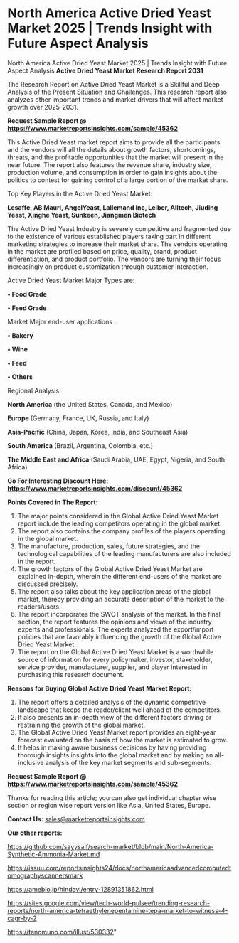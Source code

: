 # North America Active Dried Yeast Market 2025 | Trends Insight with Future Aspect Analysis
North America Active Dried Yeast Market 2025 | Trends Insight with Future Aspect Analysis
<strong>Active Dried Yeast Market Research Report 2031</strong>

The Research Report on Active Dried Yeast Market is a Skillful and Deep Analysis of the Present Situation and Challenges. This research report also analyzes other important trends and market drivers that will affect market growth over 2025-2031.

<strong>Request Sample Report @ <a href=https://www.marketreportsinsights.com/sample/45362>https://www.marketreportsinsights.com/sample/45362</a></strong>

This Active Dried Yeast market report aims to provide all the participants and the vendors will all the details about growth factors, shortcomings, threats, and the profitable opportunities that the market will present in the near future. The report also features the revenue share, industry size, production volume, and consumption in order to gain insights about the politics to contest for gaining control of a large portion of the market share.

Top Key Players in the Active Dried Yeast Market:

<strong>Lesaffe, AB Mauri, AngelYeast, Lallemand Inc, Leiber, Alltech, Jiuding Yeast, Xinghe Yeast, Sunkeen, Jiangmen Biotech</strong>

The Active Dried Yeast Industry is severely competitive and fragmented due to the existence of various established players taking part in different marketing strategies to increase their market share. The vendors operating in the market are profiled based on price, quality, brand, product differentiation, and product portfolio. The vendors are turning their focus increasingly on product customization through customer interaction.

Active Dried Yeast Market Major Types are:

<strong>•  Food Grade

•  Feed Grade</strong>

Market Major end-user applications :

<strong>•  Bakery

•  Wine

•  Feed

•  Others</strong>

Regional Analysis

</u><strong><b>North America</b></strong> (the United States, Canada, and Mexico)

<strong><b>Europe </b></strong>(Germany, France, UK, Russia, and Italy)

<strong><b>Asia-Pacific</b></strong> (China, Japan, Korea, India, and Southeast Asia)

<strong><b>South America</b></strong> (Brazil, Argentina, Colombia, etc.)

<strong><b>The Middle East and Africa</b></strong> (Saudi Arabia, UAE, Egypt, Nigeria, and South Africa)

<strong>Go For Interesting Discount Here: <a href=https://www.marketreportsinsights.com/discount/45362>https://www.marketreportsinsights.com/discount/45362</a></strong>

<strong>Points Covered in The Report:</strong>
<ol>
  <li>The major points considered in the Global Active Dried Yeast Market report include the leading competitors operating in the global market.</li>
  <li>The report also contains the company profiles of the players operating in the global market.</li>
  <li>The manufacture, production, sales, future strategies, and the technological capabilities of the leading manufacturers are also included in the report.</li>
  <li>The growth factors of the Global Active Dried Yeast Market are explained in-depth, wherein the different end-users of the market are discussed precisely.</li>
  <li>The report also talks about the key application areas of the global market, thereby providing an accurate description of the market to the readers/users.</li>
  <li>The report incorporates the SWOT analysis of the market. In the final section, the report features the opinions and views of the industry experts and professionals. The experts analyzed the export/import policies that are favorably influencing the growth of the Global Active Dried Yeast Market.</li>
  <li>The report on the Global Active Dried Yeast Market is a worthwhile source of information for every policymaker, investor, stakeholder, service provider, manufacturer, supplier, and player interested in purchasing this research document.</li>
</ol>
<strong>Reasons for Buying Global Active Dried Yeast Market Report:</strong>

<ol>
  <li>The report offers a detailed analysis of the dynamic competitive landscape that keeps the reader/client well ahead of the competitors.</li>
  <li>It also presents an in-depth view of the different factors driving or restraining the growth of the global market.</li>
  <li>The Global Active Dried Yeast Market report provides an eight-year forecast evaluated on the basis of how the market is estimated to grow.</li>
  <li>It helps in making aware business decisions by having providing thorough insights insights into the global market and by making an all-inclusive analysis of the key market segments and sub-segments.</li>
</ol>
<strong>Request Sample Report @ <a href=https://www.marketreportsinsights.com/sample/45362>https://www.marketreportsinsights.com/sample/45362</a></strong>


Thanks for reading this article; you can also get individual chapter wise section or region wise report version like Asia, United States, Europe.

<strong>Contact Us:</strong>
sales@marketreportsinsights.com

<strong>Our other reports:</strong>

<a href=https://github.com/sayysaif/search-market/blob/main/North-America-Synthetic-Ammonia-Market.md>https://github.com/sayysaif/search-market/blob/main/North-America-Synthetic-Ammonia-Market.md</a>

<a href=https://issuu.com/reportsinsights24/docs/northamericaadvancedcomputedtomographyscannersmark>https://issuu.com/reportsinsights24/docs/northamericaadvancedcomputedtomographyscannersmark</a>

<a href=https://ameblo.jp/hindavi/entry-12891351862.html>https://ameblo.jp/hindavi/entry-12891351862.html</a>

<a href=https://sites.google.com/view/tech-world-pulsee/trending-research-reports/north-america-tetraethylenepentamine-tepa-market-to-witness-4-cagr-by-2>https://sites.google.com/view/tech-world-pulsee/trending-research-reports/north-america-tetraethylenepentamine-tepa-market-to-witness-4-cagr-by-2</a>

<a href=https://tanomuno.com/illust/530332>https://tanomuno.com/illust/530332</a>"
